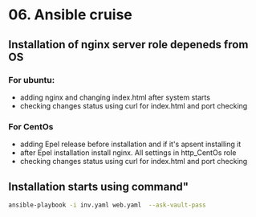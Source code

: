 # 06. Ansible cruise

## Installation of nginx server role depeneds from OS

### For ubuntu:
- adding nginx and changing index.html after system starts
- checking changes status using curl for index.html and port checking

### For CentOs
- adding Epel release before installation and if it's apsent installing it
- after Epel installation install nginx. All settings in http_CentOs role
- checking changes status using curl for index.html and port checking

## Installation starts using command"
```bash
ansible-playbook -i inv.yaml web.yaml  --ask-vault-pass
```